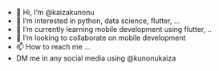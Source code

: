 - 👋 Hi, I’m @kaizakunonu
- 👀 I’m interested in python, data science, flutter, ...
- 🌱 I’m currently learning mobile development using flutter, ..
- 💞️ I’m looking to collaborate on mobile development
- 📫 How to reach me ...
- DM me in any social media using @kunonukaiza
<!---
kunonukaiza/kunonukaiza is a ✨ special ✨ repository because its `README.md` (this file) appears on your GitHub profile.
You can click the Preview link to take a look at your changes.
--->
